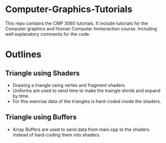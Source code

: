 # Computer-Graphics-Tutorials
This repo contains the CMP 3060 tutorials. It include tutorials for the Computer graphics and Human Computer Inmteraction course. Including well explanatory comments for  the code.

# Outlines
## Triangle using Shaders
- Drawing a triangle using vertex and fragment shaders.
- Uniforms are used to send time to make the traingle shrink and expand by time.
- For this exercise data of the triangles is hard-coded inside the shaders.

## Triangle using Buffers
- Array Buffers are used to send data from main.cpp to the shaders instead of hard-coding them into shaders.

